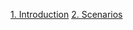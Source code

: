 [1. Introduction](https://github.com/FableCalculator/DocumentationWiki/wiki/1_Introduction)
[2. Scenarios](https://github.com/FableCalculator/DocumentationWiki/wiki/2_Scenarios)